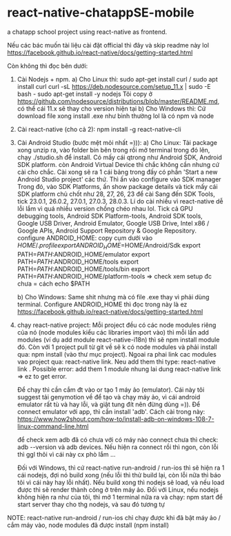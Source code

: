 # react-native-chatappSE-mobile
a chatapp school project using react-native as frontend.

Nếu các bác muốn tài liệu cài đặt official thì đây và skip readme này lol
https://facebook.github.io/react-native/docs/getting-started.html

Còn không thì đọc bên dưới:
1. Cài Nodejs + npm. 
  a) Cho Linux thì: 
    sudo apt-get install curl / sudo apt install curl
    curl -sL https://deb.nodesource.com/setup_11.x | sudo -E bash -
    sudo apt-get install -y nodejs
  Tôi copy ở https://github.com/nodesource/distributions/blob/master/README.md, có thể cái 11.x sẽ thay cho version hiện tại
  b) Cho Windows thì:
    Cứ download file xong install .exe như bình thường lol là có npm và node

2. Cài react-native (cho cả 2):
  npm install -g react-native-cli
  
3. Cài Android Studio (bước mệt mỏi nhất =))):
  a) Cho Linux: 
    Tải package xong unzip ra, vào folder bin bên trong rồi mở terminal trong đó lên, chạy ./studio.sh để install. 
    Có mấy cái qtrong như Android SDK, Android SDK platform. còn Android Virtual Device thì chắc không cần nhưng cứ cài cho chắc.
    Cài xong sẽ ra 1 cái bảng trong đấy có phần 'Start a new Android Studio project' các thứ. Thì ấn vào configure vào SDK manager
    Trong đó, vào SDK Platforms, ấn show package details và tick mấy cái SDK platform chủ chốt như 28, 27, 26, 23 để cài
    Sang đến SDK Tools, tick 23.0.1, 26.0.2, 27.0.1, 27.0.3, 28.0.3. Lí do cài nhiều vì react-native dễ lỗi lắm vì quá nhiều version chồng chéo nhau lol. Tick cả GPU debugging tools, Android SDK Platform-tools, Android SDK tools, Google USB Driver, Android Emulator, Google USB Drive, Intel x86 / Google APIs, Android Support Repository & Google Repository. 
    configure ANDROID_HOME: copy cụm dưới vào $HOME/.profile
      export ANDROID_HOME=$HOME/Android/Sdk
      export PATH=$PATH:$ANDROID_HOME/emulator
      export PATH=$PATH:$ANDROID_HOME/tools
      export PATH=$PATH:$ANDROID_HOME/tools/bin
      export PATH=$PATH:$ANDROID_HOME/platform-tools
      => check xem setup đc chưa = cách echo $PATH
    
   b) Cho Windows:
    Same shit nhưng mà có file .exe thay vì phải dùng terminal. 
    Configure ANDROID_HOME thì đọc trong này là ez https://facebook.github.io/react-native/docs/getting-started.html
    
 4. chạy react-native project:
    Mỗi project đều có các node modules riêng của nó (node modules kiểu các libraries import vào) thì mỗi lần add modules (ví dụ add module react-native-i18n) thì sẽ npm install module đó. Còn với 1 project pull từ git về sẽ k có node modules và phải install qua: npm install (vào thư mục project). Ngoai ra phai link cac modules vao project qua: react-native link. Neu add them thi type: react-native link <module-name-here>. Possible error: add them 1 module nhung lai dung react-native link => ez to get error.
    
    Để chạy thì cần cắm đt vào or tạo 1 máy ảo (emulator). Cái này tôi suggest tải genymotion về để tạo và chạy máy ảo, vì cái android emulator rất tù và hay lỗi, và giật tung đít nên đừng dùng =)).
    Để connect emulator với app, thì cần install 'adb'. Cách cài trong này: https://www.how2shout.com/how-to/install-adb-on-windows-108-7-linux-command-line.html
    
    để check xem adb đã có chưa với có máy nào connect chưa thì check: adb --version và adb devices. Nếu hiện ra connect rồi thì ngon, còn lỗi thì ggl thôi vì cái này cx phò lắm ...
    
    Đối với Windows, thì cứ react-native run-android / run-ios thì sẽ hiện ra 1 cái nodejs, đợi nó build xong (nếu lỗi thì thử build lại, còn lỗi nữa thì báo tôi vì cái này hay lỗi nhất). Nếu build xong thì nodejs sẽ load, và nếu load được thì sẽ render thành công ở trên máy ảo.
     Đối với Linux, nếu nodejs không hiện ra như của tôi, thì mở 1 terminal nữa ra và chạy: npm start để start server thay cho thg nodejs, và sau đó tương tự
     
NOTE: react-native run-android / run-ios chỉ chạy được khi đã bật máy ảo / cắm máy vào, node modules đã được install (npm install) 
    
